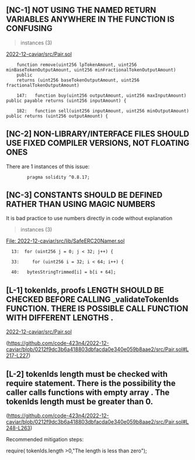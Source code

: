 ##

## [NC-1]  NOT USING THE NAMED RETURN VARIABLES ANYWHERE IN THE FUNCTION IS CONFUSING

> instances (3) 

[2022-12-caviar/src/Pair.sol](https://github.com/code-423n4/2022-12-caviar/blob/main/src/Caviar.sol)

        function remove(uint256 lpTokenAmount, uint256 minBaseTokenOutputAmount, uint256 minFractionalTokenOutputAmount)
        public
        returns (uint256 baseTokenOutputAmount, uint256 fractionalTokenOutputAmount)

        147:   function buy(uint256 outputAmount, uint256 maxInputAmount) public payable returns (uint256 inputAmount) {

        182:   function sell(uint256 inputAmount, uint256 minOutputAmount) public returns (uint256 outputAmount) {

##

## [NC-2] NON-LIBRARY/INTERFACE FILES SHOULD USE FIXED COMPILER VERSIONS, NOT FLOATING ONES

There are 1 instances of this issue:

            pragma solidity ^0.8.17;

##

## [NC-3]  CONSTANTS SHOULD BE DEFINED RATHER THAN USING MAGIC NUMBERS

It is bad practice to use numbers directly in code without explanation

> instances (3) 

  [File: 2022-12-caviar/src/lib/SafeERC20Namer.sol](https://github.com/code-423n4/2022-12-caviar/blob/main/src/lib/SafeERC20Namer.sol)

      13:  for (uint256 j = 0; j < 32; j++) {

      33:     for (uint256 i = 32; i < 64; i++) {

      40:   bytesStringTrimmed[i] = b[i + 64];

##

## [L-1] tokenIds, proofs LENGTH SHOULD BE CHECKED BEFORE CALLING _validateTokenIds FUNCTION. THERE IS POSSIBLE CALL FUNCTION WITH DIFFERENT LENGTHS .

[2022-12-caviar/src/Pair.sol](https://github.com/code-423n4/2022-12-caviar/blob/main/src/Pair.sol)

   (https://github.com/code-423n4/2022-12-caviar/blob/0212f9dc3b6a418803dbfacda0e340e059b8aae2/src/Pair.sol#L217-L227)

##

## [L-2]  tokenIds length must be checked with require statement. There is the possibility the caller calls functions with empty array . The tokenIds length must be greater than 0.

(https://github.com/code-423n4/2022-12-caviar/blob/0212f9dc3b6a418803dbfacda0e340e059b8aae2/src/Pair.sol#L248-L263)

Recommended mitigation steps:

require( tokenIds.length >0,"The length is less than zero");








































